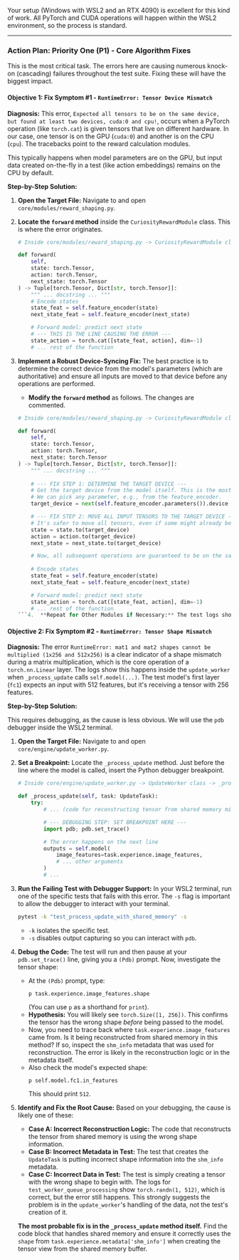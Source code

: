 Your setup (Windows with WSL2 and an RTX 4090) is excellent for this kind of work. All PyTorch and CUDA operations will happen within the WSL2 environment, so the process is standard.

---

### **Action Plan: Priority One (P1) - Core Algorithm Fixes**

This is the most critical task. The errors here are causing numerous knock-on (cascading) failures throughout the test suite. Fixing these will have the biggest impact.

#### **Objective 1: Fix Symptom #1 - `RuntimeError: Tensor Device Mismatch`**

**Diagnosis:**
This error, `Expected all tensors to be on the same device, but found at least two devices, cuda:0 and cpu!`, occurs when a PyTorch operation (like `torch.cat`) is given tensors that live on different hardware. In our case, one tensor is on the GPU (`cuda:0`) and another is on the CPU (`cpu`). The tracebacks point to the reward calculation modules.

This typically happens when model parameters are on the GPU, but input data created on-the-fly in a test (like action embeddings) remains on the CPU by default.

**Step-by-Step Solution:**

1.  **Open the Target File:** Navigate to and open `core/modules/reward_shaping.py`.

2.  **Locate the `forward` method** inside the `CuriosityRewardModule` class. This is where the error originates.

    ```python
    # Inside core/modules/reward_shaping.py -> CuriosityRewardModule class
    
    def forward(
        self,
        state: torch.Tensor,
        action: torch.Tensor,
        next_state: torch.Tensor
    ) -> Tuple[torch.Tensor, Dict[str, torch.Tensor]]:
        """ ... docstring ... """
        # Encode states
        state_feat = self.feature_encoder(state)
        next_state_feat = self.feature_encoder(next_state)

        # Forward model: predict next state
        # --- THIS IS THE LINE CAUSING THE ERROR ---
        state_action = torch.cat([state_feat, action], dim=-1) 
        # ... rest of the function
    ```

3.  **Implement a Robust Device-Syncing Fix:** The best practice is to determine the correct device from the model's parameters (which are authoritative) and ensure all inputs are moved to that device before any operations are performed.

    *   **Modify the `forward` method** as follows. The changes are commented.

    ```python
    # Inside core/modules/reward_shaping.py -> CuriosityRewardModule class

    def forward(
        self,
        state: torch.Tensor,
        action: torch.Tensor,
        next_state: torch.Tensor
    ) -> Tuple[torch.Tensor, Dict[str, torch.Tensor]]:
        """ ... docstring ... """
        
        # --- FIX STEP 1: DETERMINE THE TARGET DEVICE ---
        # Get the target device from the model itself. This is the most reliable way.
        # We can pick any parameter, e.g., from the feature_encoder.
        target_device = next(self.feature_encoder.parameters()).device

        # --- FIX STEP 2: MOVE ALL INPUT TENSORS TO THE TARGET DEVICE ---
        # It's safer to move all tensors, even if some might already be there.
        state = state.to(target_device)
        action = action.to(target_device)
        next_state = next_state.to(target_device)

        # Now, all subsequent operations are guaranteed to be on the same device.
        
        # Encode states
        state_feat = self.feature_encoder(state)
        next_state_feat = self.feature_encoder(next_state)

        # Forward model: predict next state
        state_action = torch.cat([state_feat, action], dim=-1)
        # ... rest of the function
    ```4.  **Repeat for Other Modules if Necessary:** The test logs show this error also occurs in `scripts/train_rft.py`. Examine the `LightweightDynamicsModel`'s `forward` method in that file and apply the exact same fix: determine the target device from a model parameter and move all input tensors to that device at the beginning of the method.

#### **Objective 2: Fix Symptom #2 - `RuntimeError: Tensor Shape Mismatch`**

**Diagnosis:**
The error `RuntimeError: mat1 and mat2 shapes cannot be multiplied (1x256 and 512x256)` is a clear indicator of a shape mismatch during a matrix multiplication, which is the core operation of a `torch.nn.Linear` layer. The logs show this happens inside the `update_worker` when `_process_update` calls `self.model(...)`. The test model's first layer (`fc1`) expects an input with 512 features, but it's receiving a tensor with 256 features.

**Step-by-Step Solution:**

This requires debugging, as the cause is less obvious. We will use the `pdb` debugger inside the WSL2 terminal.

1.  **Open the Target File:** Navigate to and open `core/engine/update_worker.py`.

2.  **Set a Breakpoint:** Locate the `_process_update` method. Just before the line where the model is called, insert the Python debugger breakpoint.

    ```python
    # Inside core/engine/update_worker.py -> UpdateWorker class -> _process_update method

    def _process_update(self, task: UpdateTask):
        try:
            # ... (code for reconstructing tensor from shared memory might be here) ...

            # --- DEBUGGING STEP: SET BREAKPOINT HERE ---
            import pdb; pdb.set_trace()

            # The error happens on the next line
            outputs = self.model(
                image_features=task.experience.image_features,
                # ... other arguments
            )
            # ...
    ```

3.  **Run the Failing Test with Debugger Support:** In your WSL2 terminal, run one of the specific tests that fails with this error. The `-s` flag is important to allow the debugger to interact with your terminal.

    ```bash
    pytest -k "test_process_update_with_shared_memory" -s
    ```
    *   `-k` isolates the specific test.
    *   `-s` disables output capturing so you can interact with `pdb`.

4.  **Debug the Code:** The test will run and then pause at your `pdb.set_trace()` line, giving you a `(Pdb)` prompt. Now, investigate the tensor shape:

    *   At the `(Pdb)` prompt, type:
        ```
        p task.experience.image_features.shape
        ```
        (You can use `p` as a shorthand for `print`).
    *   **Hypothesis:** You will likely see `torch.Size([1, 256])`. This confirms the tensor has the wrong shape *before* being passed to the model.
    *   Now, you need to trace back where `task.experience.image_features` came from. Is it being reconstructed from shared memory in this method? If so, inspect the `shm_info` metadata that was used for reconstruction. The error is likely in the reconstruction logic or in the metadata itself.
    *   Also check the model's expected shape:
        ```
        p self.model.fc1.in_features
        ```
        This should print `512`.

5.  **Identify and Fix the Root Cause:** Based on your debugging, the cause is likely one of these:
    *   **Case A: Incorrect Reconstruction Logic:** The code that reconstructs the tensor from shared memory is using the wrong shape information.
    *   **Case B: Incorrect Metadata in Test:** The test that creates the `UpdateTask` is putting incorrect shape information into the `shm_info` metadata.
    *   **Case C: Incorrect Data in Test:** The test is simply creating a tensor with the wrong shape to begin with. The logs for `test_worker_queue_processing` show `torch.randn(1, 512)`, which is correct, but the error still happens. This strongly suggests the problem is in the `update_worker`'s handling of the data, not the test's creation of it.

    **The most probable fix is in the `_process_update` method itself.** Find the code block that handles shared memory and ensure it correctly uses the `shape` from `task.experience.metadata['shm_info']` when creating the tensor view from the shared memory buffer.